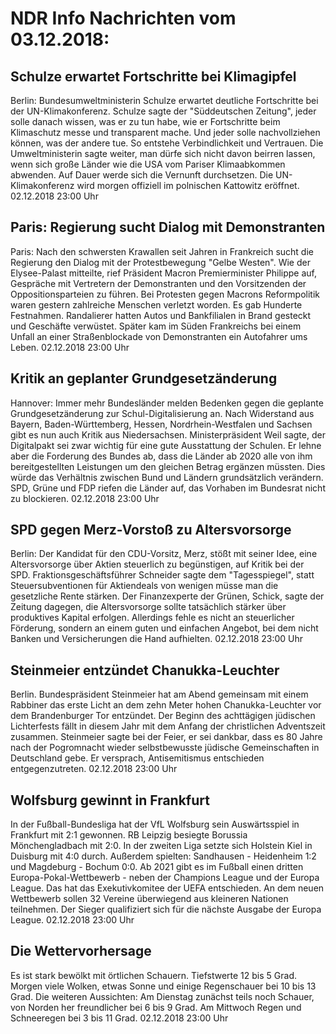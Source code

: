 # NDR Info Nachrichten vom 03.12.2018:


## Schulze erwartet Fortschritte bei Klimagipfel
Berlin: Bundesumweltministerin Schulze erwartet deutliche Fortschritte bei der UN-Klimakonferenz. Schulze sagte der "Süddeutschen Zeitung", jeder solle danach wissen, was er zu tun habe, wie er Fortschritte beim Klimaschutz messe und transparent mache. Und jeder solle nachvollziehen können, was der andere tue. So entstehe Verbindlichkeit und Vertrauen. Die Umweltministerin sagte weiter, man dürfe sich nicht davon beirren lassen, wenn sich große Länder wie die USA vom Pariser Klimaabkommen abwenden. Auf Dauer werde sich die Vernunft durchsetzen. Die UN-Klimakonferenz wird morgen offiziell im polnischen Kattowitz eröffnet. 02.12.2018 23:00 Uhr 

## Paris: Regierung sucht Dialog mit Demonstranten
Paris: Nach den schwersten Krawallen seit Jahren in Frankreich sucht die Regierung den Dialog mit der Protestbewegung "Gelbe Westen". Wie der Elysee-Palast mitteilte, rief Präsident Macron Premierminister Philippe auf, Gespräche mit Vertretern der Demonstranten und den Vorsitzenden der Oppositionsparteien zu führen. Bei Protesten gegen Macrons Reformpolitik waren gestern zahlreiche Menschen verletzt worden. Es gab Hunderte Festnahmen. Randalierer hatten Autos und Bankfilialen in Brand gesteckt und Geschäfte verwüstet. Später kam im Süden Frankreichs bei einem Unfall an einer Straßenblockade von Demonstranten ein Autofahrer ums Leben. 02.12.2018 23:00 Uhr 

## Kritik an geplanter Grundgesetzänderung
Hannover: Immer mehr Bundesländer melden Bedenken gegen die geplante Grundgesetzänderung zur Schul-Digitalisierung an. Nach Widerstand aus Bayern, Baden-Württemberg, Hessen, Nordrhein-Westfalen und Sachsen gibt es nun auch Kritik aus Niedersachsen. Ministerpräsident Weil sagte, der Digitalpakt sei zwar wichtig für eine gute Ausstattung der Schulen. Er lehne aber die Forderung des Bundes ab, dass die Länder ab 2020 alle von ihm bereitgestellten Leistungen um den gleichen Betrag ergänzen müssten. Dies würde das Verhältnis zwischen Bund und Ländern grundsätzlich verändern. SPD, Grüne und FDP riefen die Länder auf, das Vorhaben im Bundesrat nicht zu blockieren. 02.12.2018 23:00 Uhr 

## SPD gegen Merz-Vorstoß zu Altersvorsorge
Berlin: Der Kandidat für den CDU-Vorsitz, Merz, stößt mit seiner Idee, eine Altersvorsorge über Aktien steuerlich zu begünstigen, auf Kritik bei der SPD. Fraktionsgeschäftsführer Schneider sagte dem "Tagesspiegel", statt Steuersubventionen für Aktiendeals von wenigen müsse man die gesetzliche Rente stärken. Der Finanzexperte der Grünen, Schick, sagte der Zeitung dagegen, die Altersvorsorge sollte tatsächlich stärker über produktives Kapital erfolgen. Allerdings fehle es nicht an steuerlicher Förderung, sondern an einem guten und einfachen Angebot, bei dem nicht Banken und Versicherungen die Hand aufhielten. 02.12.2018 23:00 Uhr 

## Steinmeier entzündet Chanukka-Leuchter
Berlin. Bundespräsident Steinmeier hat am Abend gemeinsam mit einem Rabbiner das erste Licht an dem zehn Meter hohen Chanukka-Leuchter vor dem Brandenburger Tor entzündet. Der Beginn des achttägigen jüdischen Lichterfests fällt in diesem Jahr mit dem Anfang der christlichen Adventszeit zusammen. Steinmeier sagte bei der Feier, er sei dankbar, dass es 80 Jahre nach der Pogromnacht wieder selbstbewusste jüdische Gemeinschaften in Deutschland gebe. Er versprach, Antisemitismus entschieden entgegenzutreten. 02.12.2018 23:00 Uhr 

## Wolfsburg gewinnt in Frankfurt
In der Fußball-Bundesliga hat der VfL Wolfsburg sein Auswärtsspiel in Frankfurt mit 2:1 gewonnen. RB Leipzig besiegte Borussia Mönchengladbach mit 2:0. In der zweiten Liga setzte sich Holstein Kiel in Duisburg mit 4:0 durch. Außerdem spielten:
Sandhausen - Heidenheim	1:2
und
Magdeburg  - Bochum		0:0. Ab 2021 gibt es im Fußball einen dritten Europa-Pokal-Wettbewerb - neben der Champions League und der Europa League. Das hat das Exekutivkomitee der UEFA entschieden. An dem neuen Wettbewerb sollen 32 Vereine überwiegend aus kleineren Nationen teilnehmen. Der Sieger qualifiziert sich für die nächste Ausgabe der Europa League. 02.12.2018 23:00 Uhr 

## Die Wettervorhersage
Es ist stark bewölkt mit örtlichen Schauern. Tiefstwerte 12 bis 5 Grad. Morgen viele Wolken, etwas Sonne und einige Regenschauer bei 10 bis 13 Grad. Die weiteren Aussichten: Am Dienstag zunächst teils noch Schauer, von Norden her freundlicher bei 6 bis 9 Grad. Am Mittwoch Regen und Schneeregen bei 3 bis 11 Grad. 02.12.2018 23:00 Uhr 
